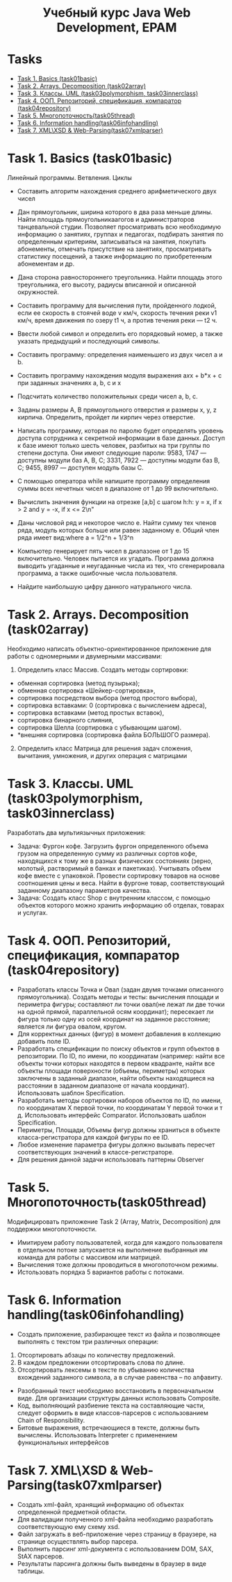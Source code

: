 <h1 align="center">Учебный курс Java Web Development, EPAM<br>

# Tasks
+ [Task 1. Basics (task01basic)](#task1)
+	[Task 2. Arrays. Decomposition (task02array)](#task2)
+	[Task 3. Классы. UML (task03polymorphism, task03innerclass)](#task3)
+	[Task 4. ООП. Репозиторий, спецификация, компаратор (task04repository)](#task4)
+	[Task 5. Многопоточность(task05thread)](#task5)
+	[Task 6. Information handling(task06infohandling)](#task6)
+	[Task 7. XML\XSD & Web-Parsing(task07xmlparser)](#task7)

<a name="task1"></a>
# Task 1. Basics (task01basic)
Линейный программы. Ветвления. Циклы
+ Составить алгоритм нахождения среднего арифметического двух чисел
+ Дан прямоугольник, ширина которого в два раза меньше длины. Найти площадь прямоугольникаагогов и администраторов танцевальной студии. Позволяет просматривать всю необходимую информацию о занятиях, группах и педагогах, подбирать занятия по определенным критериям, записываться на занятия, покупать абонементы, отмечать присутствие на занятиях, просматривать статистику посещений, а также информацию по приобретенным абонементам и др.
+ Дана сторона равностороннего треугольника. Найти площадь этого треугольника, его высоту, радиусы вписанной
и описанной окружностей.
+ Составить программу для вычисления пути, пройденного лодкой, если ее скорость в стоячей воде v км/ч, скорость
течения реки v1 км/ч, время движения по озеру t1 ч, а против течения реки — t2 ч.
+ Ввести любой символ и определить его порядковый номер, а также указать предыдущий и последующий символы.

+ Составить программу: определения наименьшего из двух чисел а и b.
+ Составить программу нахождения модуля выражения a*x*x + b*x + c при заданных значениях a, b, c и х
+ Подсчитать количество положительных среди чисел а, b, с.
+ Заданы размеры А, В прямоугольного отверстия и размеры х, у, z кирпича. Определить, пройдет ли кирпич через
отверстие.
+ Написать программу, которая по паролю будет определять уровень доступа сотрудника к секретной информации в
базе данных. Доступ к базе имеют только шесть человек, разбитых на три группы по степени доступа. Они имеют
следующие пароли: 9583, 1747 — доступны модули баз А, В, С; 3331, 7922 — доступны модули баз В, С; 9455, 8997 —
доступен модуль базы С.

+ С помощью оператора while напишите программу определения суммы всех нечетных чисел в
диапазоне от 1 до 99 включительно.
+ Вычислить значения функции на отрезке [а,b] c шагом h:h: y = x, if x > 2 and y = -x, if x <= 2\n"
+ Даны числовой ряд и некоторое число е. Найти сумму тех членов ряда, модуль которых больше или
равен заданному е. Общий член ряда имеет вид:where a = 1/2^n + 1/3^n
+ Компьютер генерирует пять чисел в диапазоне от 1 до 15 включительно. Человек пытается их
угадать. Программа должна выводить угаданные и неугаданные числа из тех, что сгенерировала
программа, а также ошибочные числа пользователя.
+ Найдите наибольшую цифру данного натурального числа.
<a name="task2"></a>
# Task 2. Arrays. Decomposition (task02array)
Необходимо написать объектно-ориентированное приложение для работы с одномерными и двумерными массивами:
1.	Определить класс Массив. Создать методы сортировки: 
+ обменная сортировка (метод пузырька); 
+ обменная сортировка «Шейкер-сортировка», 
+ сортировка посредством выбора (метод простого выбора),
+ сортировка вставками: 0 (сортировка с вычислением адреса),
+ сортировка вставками (метод простых вставок), 
+ сортировка бинарного слияния, 
+ сортировка Шелла (сортировка с убывающим шагом).
+ *внешняя сортировка (сортировка файла БОЛЬШОГО размера).
2.	Определить класс Матрица для решения задач сложения, вычитания, умножения, и других операция с матрицами
<a name="task3"></a>
# Task 3. Классы. UML (task03polymorphism, task03innerclass)
Разработать два мультиязычных приложения:
+ Задача: Фургон кофе. Загрузить фургон определенного объема грузом на определенную сумму из различных сортов кофе, находящихся к тому же в разных
физических состояниях (зерно, молотый, растворимый в банках и пакетиках).
Учитывать объем кофе вместе с упаковкой. Провести сортировку товаров на основе соотношения цены и веса. 
Найти в фургоне товар, соответствующий заданному диапазону параметров качества.
+ Задача: Создать класс Shop с внутренним классом, с помощью объектов которого 
можно хранить информацию об отделах, товарах и услугах.
<a name="task4"></a>
# Task 4. ООП. Репозиторий, спецификация, компаратор (task04repository)
+ Разработать классы Точка и Овал (задан двумя точками описанного прямоугольника). Создать методы и тесты: вычисления площади и периметра фигуры; составляют ли точки овал(не лежат ли две точки на одной прямой, параллельной осям координат); пересекает ли фигура только одну из осей координат на заданное расстояние; является ли фигура овалом, кругом.
+ Для корректных данных (фигур) в момент добавления в коллекцию добавить поле ID.
+ Разработать спецификации по поиску объектов и групп объектов в репозитории. По ID, по имени, по координатам (например: найти все объекты точки которых находятся в первом квадранте, найти все объекты площади поверхности (объемы, периметры) которых заключены в заданный диапазон, найти объекты находящиеся на расстоянии в заданном диапазоне от начала координат). Использовать шаблон Specification.
+ Разработать методы сортировки наборов объектов по ID, по имени, по координатам Х первой точки, по координатам Y первой точки и т д. Использовать интерфейс Comparator. Использовать шаблон Specification.
+ Периметры, Площади, Объемы фигур должны храниться в объекте класса-регистратора для каждой фигуры по ее ID. 
+ Любое изменение параметра фигуры должно вызывать пересчет соответствующих значений в классе-регистраторе. 
+ Для решения данной задачи использовать паттерны Observer
<a name="task5"></a>
# Task 5. Многопоточность(task05thread)
Модифицировать приложение Task 2 (Array, Matrix, Decomposition) для поддержки многопоточности.
+ Имитируем работу пользователей, когда для каждого пользователя в отдельном потоке запускается на выполнение выбранныя им команда для работы с массивом или матрицей. 
+ Вычисления тоже должны проводиться в многопоточном режимы.
+ Истользовать порядка 5 вариантов работы с потоками.  
<a name="task6"></a>
# Task 6. Information handling(task06infohandling)
+ Cоздать приложение, разбирающее текст из файла и позволяющее выполнять с текстом три различных операции: 
1. Отсортировать абзацы по количеству предложений.
2.	В каждом предложении отсортировать слова по длине.
3.	Отсортировать лексемы в тексте по убыванию количества вхождений заданного символа, а в случае равенства – по алфавиту.
+ Разобранный текст необходимо восстановить в первоначальном виде. Для организации структуры данных использовать Composite.
+ Код, выполняющий разбиение текста на составляющие части, следует оформить в виде классов-парсеров с использованием Chain of Responsibility.
+ Битовые выражения, встречающиеся в тексте, должны быть вычислены. Использовать Interpreter с применением функциональных интерфейсов
<a name="task7"></a>
# Task 7. XML\XSD & Web-Parsing(task07xmlparser)
+ Cоздать xml-файл, хранящий информацию об объектах определенной предметной области. 
+ Для валидации полученного xml-файла необходимо разработать соответствующую ему схему xsd. 
+ Файл загружать в веб-приложение через страницу в браузере, на странице осуществлять выбор парсера. 
+ Выполнить парсинг xml-документа с использованием DOM, SAX, StAX парсеров.
+ Результаты парсинга должны быть выведены в браузер в виде таблицы.
